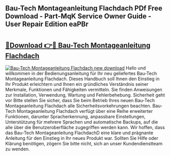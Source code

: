 ## Bau-Tech Montageanleitung Flachdach PDf Free Download - Part-MqK Service Owner Guide - User Repair Edition eaPBr

# <h2><a href="http://df6m6y.blite.top/?on=Bau-Tech+Montageanleitung+Flachdach">🔗Download 👉🔴 Bau-Tech Montageanleitung Flachdach</a></h2>

[![Bau-Tech Montageanleitung Flachdach new download](https://i.imgur.com/lujVjoI.png)](http://df6m6y.blite.top/?on=Bau-Tech+Montageanleitung+Flachdach)
Hallo und willkommen in der Bedienungsanleitung für Ihr neu geliefertes Bau-Tech Montageanleitung Flachdach. Dieses Handbuch soll Ihnen den Einstieg in Ihr Produkt erleichtern und Ihnen ein gründliches Verständnis seiner Merkmale, Funktionen und Fähigkeiten vermitteln. Sie finden Anweisungen zur Installation, Verwendung, Wartung und Fehlerbehebung. Sicherheit geht vor Bitte stellen Sie sicher, dass Sie beim Betrieb Ihres neuen Bau-Tech Montageanleitung Flachdach alle Sicherheitsvorkehrungen beachten. Bau-Tech Montageanleitung Flachdach verfügt über eine Reihe erweiterter Funktionen, darunter Spracherkennung, anpassbare Einstellungen, Unterstützung für mehrere Sprachen und automatische Backups, auf die alle über die Benutzeroberfläche zugegriffen werden kann. Wir hoffen, dass das Bau-Tech Montageanleitung FlachdachD eine klare und prägnante Anleitung für den Einstieg in Ihr neues Produkt war. Sollten Sie Hilfe oder Klärung benötigen, zögern Sie bitte nicht, sich an unser Kundendienstteam zu wenden.
